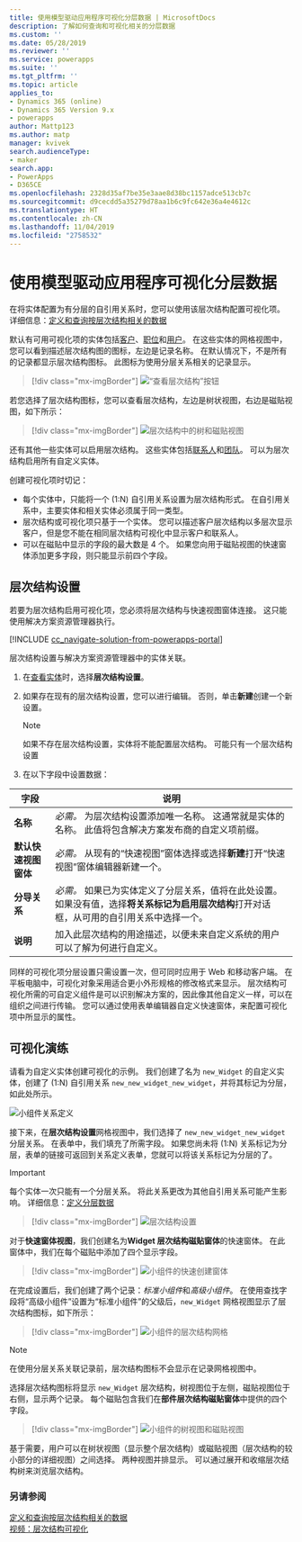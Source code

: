 ```yaml
---
title: 使用模型驱动应用程序可视化分层数据 | MicrosoftDocs
description: 了解如何查询和可视化相关的分层数据
ms.custom: ''
ms.date: 05/28/2019
ms.reviewer: ''
ms.service: powerapps
ms.suite: ''
ms.tgt_pltfrm: ''
ms.topic: article
applies_to:
- Dynamics 365 (online)
- Dynamics 365 Version 9.x
- powerapps
author: Mattp123
ms.author: matp
manager: kvivek
search.audienceType:
- maker
search.app:
- PowerApps
- D365CE
ms.openlocfilehash: 2328d35af7be35e3aae8d38bc1157adce513cb7c
ms.sourcegitcommit: d9cecdd5a35279d78aa1b6c9fc642e36a4e4612c
ms.translationtype: HT
ms.contentlocale: zh-CN
ms.lasthandoff: 11/04/2019
ms.locfileid: "2758532"
---
```

# <a name="visualize-hierarchical-data-with-model-driven-apps"></a>使用模型驱动应用程序可视化分层数据

在将实体配置为有分层的自引用关系时，您可以使用该层次结构配置可视化项。 详细信息：[定义和查询按层次结构相关的数据](../common-data-service/define-query-hierarchical-data.md)

默认有可用可视化项的实体包括[客户](/powerapps/developer/common-data-service/reference/entities/account)、[职位](/powerapps/developer/common-data-service/reference/entities/position)和[用户](/powerapps/developer/common-data-service/reference/entities/systemuser)。 在这些实体的网格视图中，您可以看到描述层次结构图的图标，左边是记录名称。 在默认情况下，不是所有的记录都显示层次结构图标。 此图标为使用分层关系相关的记录显示。  
> [!div class="mx-imgBorder"] 
> ![“查看层次结构”按钮](media/view-hierarchy-button.png)  
  
 若您选择了层次结构图标，您可以查看层次结构，左边是树状视图，右边是磁贴视图，如下所示：  
  
> [!div class="mx-imgBorder"] 
> ![层次结构中的树和磁贴视图](media/tree-view-and-tile-view-in-hierarchy.png)  
  
 还有其他一些实体可以启用层次结构。 这些实体包括[联系人](/powerapps/developer/common-data-service/reference/entities/contact)和[团队](/powerapps/developer/common-data-service/reference/entities/team)。 可以为层次结构启用所有自定义实体。  
  
创建可视化项时切记：  
  
- 每个实体中，只能将一个 (1:N) 自引用关系设置为层次结构形式。 在自引用关系中，主要实体和相关实体必须属于同一类型。  
- 层次结构或可视化项只基于一个实体。 您可以描述客户层次结构以多层次显示客户，但是您不能在相同层次结构可视化中显示客户和联系人。 
- 可以在磁贴中显示的字段的最大数是 4 个。 如果您向用于磁贴视图的快速窗体添加更多字段，则只能显示前四个字段。 

## <a name="hierarchy-settings"></a>层次结构设置

若要为层次结构启用可视化项，您必须将层次结构与快速视图窗体连接。 这只能使用解决方案资源管理器执行。

[!INCLUDE [cc_navigate-solution-from-powerapps-portal](../../includes/cc_navigate-solution-from-powerapps-portal.md)]

层次结构设置与解决方案资源管理器中的实体关联。 

1. 在[查看实体](../common-data-service/create-edit-entities-solution-explorer.md#view-entities)时，选择**层次结构设置**。
2. 如果存在现有的层次结构设置，您可以进行编辑。 否则，单击**新建**创建一个新设置。
    
    > [!NOTE]
    > 如果不存在层次结构设置，实体将不能配置层次结构。
    >可能只有一个层次结构设置 

1. 在以下字段中设置数据：

|字段|说明|
|--|--|
|**名称**|*必需。* 为层次结构设置添加唯一名称。 这通常就是实体的名称。 此值将包含解决方案发布商的自定义项前缀。|
|**默认快速视图窗体**|*必需。* 从现有的“快速视图”窗体选择或选择**新建**打开“快速视图”窗体编辑器新建一个。|
|**分导关系**|*必需。* 如果已为实体定义了分层关系，值将在此处设置。 如果没有值，选择**将关系标记为启用层次结构**打开对话框，从可用的自引用关系中选择一个。|
|**说明**|加入此层次结构的用途描述，以便未来自定义系统的用户可以了解为何进行自定义。|
    

同样的可视化项分层设置只需设置一次，但可同时应用于 Web 和移动客户端。 在平板电脑中，可视化对象采用适合更小外形规格的修改格式来显示。 层次结构可视化所需的可自定义组件是可以识别解决方案的，因此像其他自定义一样，可以在组织之间进行传输。 您可以通过使用表单编辑器自定义快速窗体，来配置可视化项中所显示的属性。
  
## <a name="visualization-walk-through"></a>可视化演练

请看为自定义实体创建可视化的示例。 我们创建了名为 `new_Widget` 的自定义实体，创建了 (1:N) 自引用关系 `new_new_widget_new_widget`，并将其标记为分层，如此处所示。  
  
![小组件关系定义](media/widget-relationship-definition.png)  
  
接下来，在**层次结构设置**网格视图中，我们选择了 `new_new_widget_new_widget` 分层关系。 在表单中，我们填充了所需字段。 如果您尚未将 (1:N) 关系标记为分层，表单的链接可返回到关系定义表单，您就可以将该关系标记为分层的了。  

> [!IMPORTANT]
> 每个实体一次只能有一个分层关系。 将此关系更改为其他自引用关系可能产生影响。 详细信息：[定义分层数据](../common-data-service/define-query-hierarchical-data.md#define-hierarchical-data)

> [!div class="mx-imgBorder"] 
> ![层次结构设置](media/hierarchy-settings.png)  
  
对于**快速窗体视图**，我们创建名为**Widget 层次结构磁贴窗体**的快速窗体。 在此窗体中，我们在每个磁贴中添加了四个显示字段。  

> [!div class="mx-imgBorder"] 
> ![小组件的快速创建窗体](media/create-quickform.png)  
  
在完成设置后，我们创建了两个记录：*标准小组件*和*高级小组件*。 在使用查找字段将“高级小组件”设置为“标准小组件”的父级后，`new_Widget` 网格视图显示了层次结构图标，如下所示：  

> [!div class="mx-imgBorder"] 
> ![小组件的层次结构网格](media/widget-hierarchy-grid.png)  
  
> [!NOTE]
>  在使用分层关系关联记录前，层次结构图标不会显示在记录网格视图中。  
  
选择层次结构图标将显示 `new_Widget` 层次结构，树视图位于左侧，磁贴视图位于右侧，显示两个记录。 每个磁贴包含我们在**部件层次结构磁贴窗体**中提供的四个字段。  

> [!div class="mx-imgBorder"] 
> ![小组件的树视图和磁贴视图](media/widget-tree-tiles.png)  

基于需要，用户可以在树状视图（显示整个层次结构）或磁贴视图（层次结构的较小部分的详细视图）之间选择。 两种视图并排显示。 可以通过展开和收缩层次结构树来浏览层次结构。 

### <a name="see-also"></a>另请参阅 

[定义和查询按层次结构相关的数据](../common-data-service/define-query-hierarchical-data.md)<br />
[视频：层次结构可视化](https://www.youtube.com/watch?v=_dGBE6icLNw&index=9&list=PLC3591A8FE4ADBE07)
